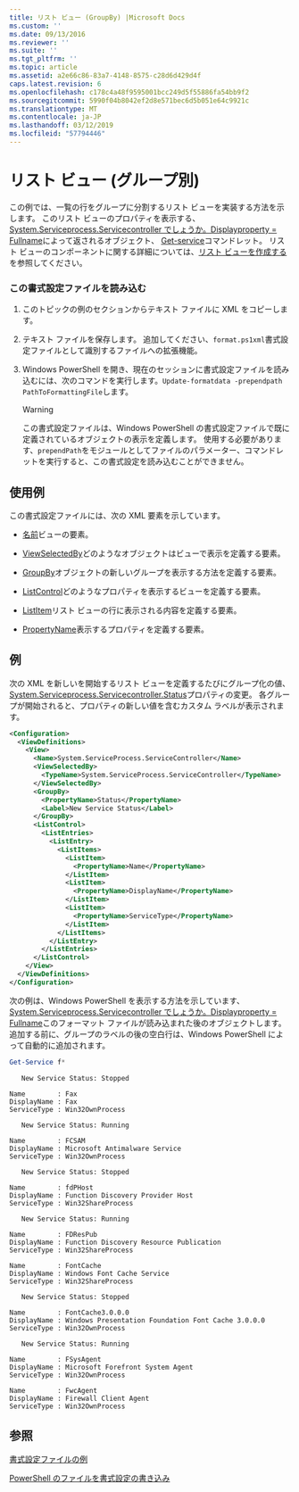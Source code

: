 ```yaml
---
title: リスト ビュー (GroupBy) |Microsoft Docs
ms.custom: ''
ms.date: 09/13/2016
ms.reviewer: ''
ms.suite: ''
ms.tgt_pltfrm: ''
ms.topic: article
ms.assetid: a2e66c86-83a7-4148-8575-c28d6d429d4f
caps.latest.revision: 6
ms.openlocfilehash: c178c4a48f9595001bcc249d5f55886fa54bb9f2
ms.sourcegitcommit: 5990f04b8042ef2d8e571bec6d5b051e64c9921c
ms.translationtype: MT
ms.contentlocale: ja-JP
ms.lasthandoff: 03/12/2019
ms.locfileid: "57794446"
---
```

# <a name="list-view-groupby"></a>リスト ビュー (グループ別)

この例では、一覧の行をグループに分割するリスト ビューを実装する方法を示します。 このリスト ビューのプロパティを表示する、 [System.Serviceprocess.Servicecontroller でしょうか。Displayproperty = Fullname](/dotnet/api/System.ServiceProcess.ServiceController)によって返されるオブジェクト、 [Get-service](/powershell/module/Microsoft.PowerShell.Management/Get-Service)コマンドレット。 リスト ビューのコンポーネントに関する詳細については、[リスト ビューを作成する](./creating-a-list-view.md)を参照してください。

### <a name="to-load-this-formatting-file"></a>この書式設定ファイルを読み込む

1. このトピックの例のセクションからテキスト ファイルに XML をコピーします。

2. テキスト ファイルを保存します。 追加してください、`format.ps1xml`書式設定ファイルとして識別するファイルへの拡張機能。

3. Windows PowerShell を開き、現在のセッションに書式設定ファイルを読み込むには、次のコマンドを実行します。`Update-formatdata -prependpath PathToFormattingFile`します。

   > [!WARNING]
   > この書式設定ファイルは、Windows PowerShell の書式設定ファイルで既に定義されているオブジェクトの表示を定義します。 使用する必要があります、`prependPath`をモジュールとしてファイルのパラメーター、コマンドレットを実行すると、この書式設定を読み込むことができません。

## <a name="demonstrates"></a>使用例

この書式設定ファイルには、次の XML 要素を示しています。

- [名前](./name-element-for-view-format.md)ビューの要素。

- [ViewSelectedBy](./viewselectedby-element-format.md)どのようなオブジェクトはビューで表示を定義する要素。

- [GroupBy](./viewselectedby-element-format.md)オブジェクトの新しいグループを表示する方法を定義する要素。

- [ListControl](./listcontrol-element-format.md)どのようなプロパティを表示するビューを定義する要素。

- [ListItem](./listitem-element-for-listitems-for-listcontrol-format.md)リスト ビューの行に表示される内容を定義する要素。

- [PropertyName](./propertyname-element-for-listitem-for-listcontrol-format.md)表示するプロパティを定義する要素。

## <a name="example"></a>例

次の XML を新しいを開始するリスト ビューを定義するたびにグループ化の値、 [System.Serviceprocess.Servicecontroller.Status](/dotnet/api/System.ServiceProcess.ServiceController.Status)プロパティの変更。 各グループが開始されると、プロパティの新しい値を含むカスタム ラベルが表示されます。

```xml
<Configuration>
  <ViewDefinitions>
    <View>
      <Name>System.ServiceProcess.ServiceController</Name>
      <ViewSelectedBy>
        <TypeName>System.ServiceProcess.ServiceController</TypeName>
      </ViewSelectedBy>
      <GroupBy>
        <PropertyName>Status</PropertyName>
        <Label>New Service Status</Label>
      </GroupBy>
      <ListControl>
        <ListEntries>
          <ListEntry>
            <ListItems>
              <ListItem>
                <PropertyName>Name</PropertyName>
              </ListItem>
              <ListItem>
                <PropertyName>DisplayName</PropertyName>
              </ListItem>
              <ListItem>
                <PropertyName>ServiceType</PropertyName>
              </ListItem>
            </ListItems>
          </ListEntry>
        </ListEntries>
      </ListControl>
    </View>
  </ViewDefinitions>
</Configuration>
```

次の例は、Windows PowerShell を表示する方法を示しています、 [System.Serviceprocess.Servicecontroller でしょうか。Displayproperty = Fullname](/dotnet/api/System.ServiceProcess.ServiceController)このフォーマット ファイルが読み込まれた後のオブジェクトします。 追加する前に、グループのラベルの後の空白行は、Windows PowerShell によって自動的に追加されます。

```powershell
Get-Service f*
```

```output
   New Service Status: Stopped

Name        : Fax
DisplayName : Fax
ServiceType : Win32OwnProcess

   New Service Status: Running

Name        : FCSAM
DisplayName : Microsoft Antimalware Service
ServiceType : Win32OwnProcess

   New Service Status: Stopped

Name        : fdPHost
DisplayName : Function Discovery Provider Host
ServiceType : Win32ShareProcess

   New Service Status: Running

Name        : FDResPub
DisplayName : Function Discovery Resource Publication
ServiceType : Win32ShareProcess

Name        : FontCache
DisplayName : Windows Font Cache Service
ServiceType : Win32ShareProcess

   New Service Status: Stopped

Name        : FontCache3.0.0.0
DisplayName : Windows Presentation Foundation Font Cache 3.0.0.0
ServiceType : Win32OwnProcess

   New Service Status: Running

Name        : FSysAgent
DisplayName : Microsoft Forefront System Agent
ServiceType : Win32OwnProcess

Name        : FwcAgent
DisplayName : Firewall Client Agent
ServiceType : Win32OwnProcess
```

## <a name="see-also"></a>参照

[書式設定ファイルの例](./examples-of-formatting-files.md)

[PowerShell のファイルを書式設定の書き込み](./writing-a-powershell-formatting-file.md)
